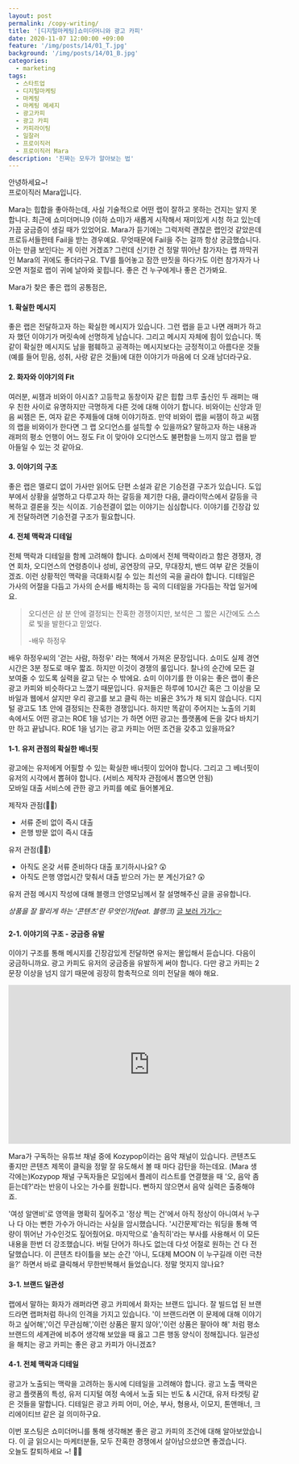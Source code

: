 ```yaml
---
layout: post
permalink: /copy-writing/
title: '[디지털마케팅]쇼미더머니와 광고 카피'
date: 2020-11-07 12:00:00 +09:00
feature: '/img/posts/14/01_T.jpg'
background: '/img/posts/14/01_B.jpg'
categories:
  - marketing
tags:
  - 스타트업
  - 디지털마케팅
  - 마케팅
  - 마케팅 메세지
  - 광고카피
  - 광고 카피
  - 카피라이팅
  - 일잘러
  - 프로이직러
  - 프로이직러 Mara
description: '진짜는 모두가 알아보는 법'
---
```


안녕하세요~!<br>
프로이직러 Mara입니다.

Mara는 힙합을 좋아하는데, 사실 기술적으로 어떤 랩이 잘하고 못하는 건지는 알지 못합니다. 최근에 쇼미더머니9 (이하 쇼미)가 새롭게 시작해서 재미있게 시청 하고 있는데 가끔 궁금증이 생길 때가 있었어요. Mara가 듣기에는 그럭저럭 괜찮은 랩인것 같았은데 프로듀서들한테 Fail을 받는 경우예요. 무엇때문에 Fail을 주는 걸까 항상 궁금했습니다. 아는 만큼 보인다는 게 이런 거겠죠? 그런데 신기한 건 정말 뛰어난 참가자는 랩 까막귀인 Mara의 귀에도 좋더라구요. TV를 틀어놓고 잠깐 딴짓을 하다가도 이런 참가자가 나오면 저절로 랩이 귀에 날아와 꽂힙니다. 좋은 건 누구에게나 좋은 건가봐요.  

Mara가 찾은 좋은 랩의 공통점은,

#### 1. 확실한 메시지

좋은 랩은 전달하고자 하는 확실한 메시지가 있습니다. 그런 랩을 듣고 나면 래퍼가 하고자 했던 이야기가 머릿속에 선명하게 남습니다. 그리고 메시지 자체에 힘이 있습니다. 똑같이 확실한 메시지도 남을 폄훼하고 공격하는 메시지보다는 긍정적이고 아름다운 것들(예를 들어 믿음, 성취, 사랑 같은 것들)에 대한 이야기가 마음에 더 오래 남더라구요.

#### 2. 화자와 이야기의 Fit

여러분, 씨잼과 비와이 아시죠? 고등학교 동창이자 같은 힙합 크루 출신인 두 래퍼는 매우 친한 사이로 유명하지만 극명하게 다른 것에 대해 이야기 합니다. 비와이는 신앙과 믿음 씨잼은 돈, 여자 같은 주제들에 대해 이야기하죠. 만약 비와이 랩을 씨잼이 하고 씨잼의 랩을 비와이가 한다면 그 랩 오디언스를 설득할 수 있을까요? 말하고자 하는 내용과 래퍼의 평소 언행이 어느 정도 Fit 이 맞아야 오디언스도 불편함을 느끼지 않고 랩을 받아들일 수 있는 것 같아요.   

#### 3. 이야기의 구조

좋은 랩은 멜로디 없이 가사만 읽어도 단편 소설과 같은 기승전결 구조가 있습니다. 도입부에서 상황을 설명하고 다루고자 하는 갈등을 제기한 다음, 클라이막스에서 갈등을 극복하고 결론을 짓는 식이죠. 기승전결이 없는 이야기는 심심합니다. 이야기를 긴장감 있게 전달하려면 기승전결 구조가 필요합니다.

#### 4. 전체 맥락과 디테일

전체 맥락과 디테일을 함께 고려해야 합니다. 쇼미에서 전체 맥락이라고 함은 경쟁자, 경연 회차, 오디언스의 연령층이나 성비, 공연장의 규모, 무대장치, 밴드 여부 같은 것들이겠죠. 이런 상황적인 맥락을 극대화시킬 수 있는 최선의 곡을 골라야 합니다. 디테일은 가사의 어절을 다듬고 가사의 순서를 배치하는 등 곡의 디테일을 가다듬는 작업 일거에요.

> 오디션은 삼 분 안에 결정되는 잔혹한 경쟁이지만, 보석은 그 짧은 시간에도 스스로 빛을 발한다고 믿었다.
>
> -배우 하정우

배우 하정우씨의 '걷는 사람, 하정우' 라는 책에서 가져온 문장입니다. 쇼미도 실제 경연시간은 3분 정도로 매우 짧죠. 하지만 이것이 경쟁의 룰입니다. 찰나의 순간에 모든 걸 보여줄 수 있도록 실력을 갈고 닦는 수 밖에요. 쇼미 이야기를 한 이유는 좋은 랩이 좋은 광고 카피와 비슷하다고 느꼈기 때문입니다. 유저들은 하루에 10시간 혹은 그 이상을 모바일과 웹에서 살지만 우리 광고를 보고 클릭 하는 비율은 3%가 채 되지 않습니다. 디지털 광고도 1초 안에 결정되는 잔혹한 경쟁입니다. 하지만 똑같이 주어지는 노출의 기회 속에서도 어떤 광고는 ROE 1을 넘기는 가 하면 어떤 광고는 플랫폼에 돈을 갖다 바치기만 하고 끝납니다. ROE 1을 넘기는 광고 카피는 어떤 조건을 갖추고 있을까요?

#### 1-1. 유저 관점의 확실한 배너핏

광고에는 유저에게 어필할 수 있는 확실한 배너핏이 있어야 합니다. 그리고 그 베너핏이 유저의 시각에서 뽑혀야 합니다. (서비스 제작자 관점에서 뽑으면 안됨)<br>
모바일 대출 서비스에 관한 광고 카피를 예로 들어볼게요.

제작자 관점(🙅‍♀️)

- 서류 준비 없이 즉시 대출
- 은행 방문 없이 즉시 대출

유저 관점(🙆‍♀️)

- 아직도 온갖 서류 준비하다 대출 포기하시나요? 😲
- 아직도 은행 영업시간 맞춰서 대출 받으러 가는 분 계신가요? 😲

유저 관점 메시지 작성에 대해 블랭크 안영모님께서 잘 설명해주신 글을 공유합니다.

*상품을 잘 팔리게 하는 ‘콘텐츠’란 무엇인가(feat. 블랭크)* [글 보러 가기👉 ](https://byline.network/2020/07/13-95/)

#### 2-1. 이야기의 구조 - 궁금증 유발

이야기 구조를 통해 메시지를 긴장감있게 전달하면 유저는 몰입해서 듣습니다. 다음이 궁금하니까요. 광고 카피도 유저의 궁금증을 유발하게 써야 합니다. 다만 광고 카피는 2 문장 이상을 넘지 않기 때문에 굉장히 함축적으로 의미 전달을 해야 해요.

<center>
<iframe width="560" height="315" src="https://www.youtube.com/embed/kRDoAXTEl84" frameborder="0" allow="accelerometer; autoplay; clipboard-write; encrypted-media; gyroscope; picture-in-picture" allowfullscreen></iframe></center>

Mara가 구독하는 유튜브 채널 중에 Kozypop이라는 음악 채널이 있습니다. 콘텐츠도 좋지만 콘텐츠 제목이 클릭을 정말 잘 유도해서 볼 때 마다 감탄을 하는데요. (Mara 생각에는)Kozypop 채널 구독자들은 모임에서 플레이 리스트를 연결했을 때 '오, 음악 좀 듣는데?'라는 반응이 나오는 가수를 원합니다. 뻔하지 않으면서 음악 실력은 출중해야죠.

'여성 알앤비'로 영역을 명확히 짚어주고 '정상 찍는 건'에서 아직 정상이 아니여서 누구나 다 아는 뻔한 가수가 아니라는 사실을 암시했습니다. '시간문제'라는 워딩을 통해 역량이 뛰어난 가수인것도 짚어줬어요. 마지막으로 '솔직히'라는 부사를 사용해서 이 모든 내용을 한번 더 강조했습니다. 버릴 단어가 하나도 없는데 다섯 어절로 원하는 건 다 전달했습니다. 이 콘텐츠 타이틀을 보는 순간 '아니, 도대체 MOON 이 누구길래 이런 극찬을?' 하면서 바로 클릭해서 무한반복해서 들었습니다. 정말 멋지지 않나요?

#### 3-1. 브랜드 일관성

랩에서 말하는 화자가 래퍼라면 광고 카피에서 화자는 브랜드 입니다. 잘 빌드업 된 브랜드라면 랩퍼처럼 하나의 인격을 가지고 있습니다. '이 브랜드라면 이 문제에 대해 이야기 하고 싶어해','이건 무관심해','이런 상품은 팔지 않아','이런 상품은 팔아야 해' 처럼 평소 브랜드의 세계관에 비추어 생각해 보았을 때 옳고 그른 행동 양식이 정해집니다. 일관성을 해치는 광고 카피는 좋은 광고 카피가 아니겠죠?

#### 4-1. 전체 맥락과 디테일

광고가 노출되는 맥락을 고려하는 동시에 디테일을 고려해야 합니다. 광고 노출 맥락은 광고 플랫폼의 특성, 유저 디지털 여정 속에서 노출 되는 빈도 & 시간대, 유저 타겟팅 같은 것들을 말합니다. 디테일은 광고 카피 어미, 어순, 부사, 형용사, 이모지, 톤앤매너, 크리에이티브 같은 걸 의미하구요.

이번 포스팅은 쇼미더머니를 통해 생각해본 좋은 광고 카피의 조건에 대해 알아보았습니다. 이 글 읽으시는 마케터분들, 모두 잔혹한 경쟁에서 살아남으셨으면 좋겠습니다.<br>오늘도 칼퇴하세요 ~!  🙋‍♀️
